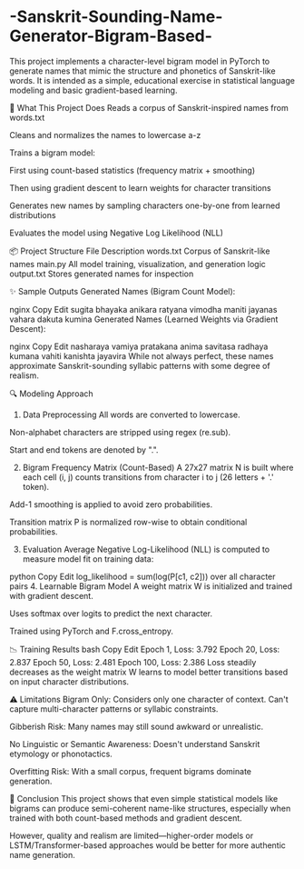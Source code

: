 # -Sanskrit-Sounding-Name-Generator-Bigram-Based-
This project implements a character-level bigram model in PyTorch to generate names that mimic the structure and phonetics of Sanskrit-like words. It is intended as a simple, educational exercise in statistical language modeling and basic gradient-based learning.


🧠 What This Project Does
Reads a corpus of Sanskrit-inspired names from words.txt

Cleans and normalizes the names to lowercase a-z

Trains a bigram model:

First using count-based statistics (frequency matrix + smoothing)

Then using gradient descent to learn weights for character transitions

Generates new names by sampling characters one-by-one from learned distributions

Evaluates the model using Negative Log Likelihood (NLL)

📦 Project Structure
File	Description
words.txt	Corpus of Sanskrit-like names
main.py	All model training, visualization, and generation logic
output.txt	Stores generated names for inspection

✨ Sample Outputs
Generated Names (Bigram Count Model):

nginx
Copy
Edit
sugita
bhayaka
anikara
ratyana
vimodha
maniti
jayanas
vahara
dakuta
kumina
Generated Names (Learned Weights via Gradient Descent):

nginx
Copy
Edit
nasharaya
vamiya
pratakana
anima
savitasa
radhaya
kumana
vahiti
kanishta
jayavira
While not always perfect, these names approximate Sanskrit-sounding syllabic patterns with some degree of realism.

🔍 Modeling Approach
1. Data Preprocessing
All words are converted to lowercase.

Non-alphabet characters are stripped using regex (re.sub).

Start and end tokens are denoted by ".".

2. Bigram Frequency Matrix (Count-Based)
A 27x27 matrix N is built where each cell (i, j) counts transitions from character i to j (26 letters + '.' token).

Add-1 smoothing is applied to avoid zero probabilities.

Transition matrix P is normalized row-wise to obtain conditional probabilities.

3. Evaluation
Average Negative Log-Likelihood (NLL) is computed to measure model fit on training data:

python
Copy
Edit
log_likelihood = sum(log(P[c1, c2])) over all character pairs
4. Learnable Bigram Model
A weight matrix W is initialized and trained with gradient descent.

Uses softmax over logits to predict the next character.

Trained using PyTorch and F.cross_entropy.

📉 Training Results
bash
Copy
Edit
Epoch 1, Loss: 3.792
Epoch 20, Loss: 2.837
Epoch 50, Loss: 2.481
Epoch 100, Loss: 2.386
Loss steadily decreases as the weight matrix W learns to model better transitions based on input character distributions.

⚠️ Limitations
Bigram Only: Considers only one character of context. Can't capture multi-character patterns or syllabic constraints.

Gibberish Risk: Many names may still sound awkward or unrealistic.

No Linguistic or Semantic Awareness: Doesn't understand Sanskrit etymology or phonotactics.

Overfitting Risk: With a small corpus, frequent bigrams dominate generation.

📌 Conclusion
This project shows that even simple statistical models like bigrams can produce semi-coherent name-like structures, especially when trained with both count-based methods and gradient descent.

However, quality and realism are limited—higher-order models or LSTM/Transformer-based approaches would be better for more authentic name generation.
